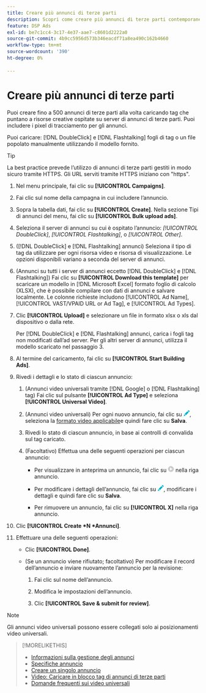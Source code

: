```yaml
---
title: Creare più annunci di terze parti
description: Scopri come creare più annunci di terze parti contemporaneamente.
feature: DSP Ads
exl-id: be7c1cc4-3c17-4e37-aae7-c8601d2222a0
source-git-commit: 4b9cc5956d573b346eacdf71a8ea490c162b4660
workflow-type: tm+mt
source-wordcount: '390'
ht-degree: 0%

---
```


# Creare più annunci di terze parti

Puoi creare fino a 500 annunci di terze parti alla volta caricando tag che puntano a risorse creative ospitate su server di annunci di terze parti. Puoi includere i pixel di tracciamento per gli annunci.<!-- The bulksheet template for other ad servers says you can include 200. Which is it: 200 or 500? -->

Puoi caricare: [!DNL DoubleClick] e [!DNL Flashtalking] fogli di tag o un file popolato manualmente utilizzando il modello fornito.

>[!TIP]
>
> La best practice prevede l’utilizzo di annunci di terze parti gestiti in modo sicuro tramite HTTPS. Gli URL serviti tramite HTTPS iniziano con &quot;https&quot;.

1. Nel menu principale, fai clic su **[!UICONTROL Campaigns]**.

1. Fai clic sul nome della campagna in cui includere l’annuncio.

1. Sopra la tabella dati, fai clic su **[!UICONTROL Create]**. Nella sezione Tipi di annunci del menu, fai clic su **[!UICONTROL Bulk upload ads]**.

1. Seleziona il server di annunci su cui è ospitato l’annuncio: *[!UICONTROL DoubleClick]*, *[!UICONTROL Flashtalking]*, o *[!UICONTROL Other]*.

1. ([!DNL DoubleClick] e [!DNL Flashtalking] annunci) Seleziona il tipo di tag da utilizzare per ogni risorsa video e risorsa di visualizzazione. Le opzioni disponibili variano a seconda del server di annunci.

1. (Annunci su tutti i server di annunci eccetto [!DNL DoubleClick] e [!DNL Flashtalking]) Fai clic su **[!UICONTROL Download this template]** per scaricare un modello in [!DNL Microsoft Excel] formato foglio di calcolo (XLSX), che è possibile compilare con dati di annunci e salvare localmente. Le colonne richieste includono [!UICONTROL Ad Name], [!UICONTROL VAST/VPAID URL or Ad Tag], e [!UICONTROL Ad Types].

1. Clic **[!UICONTROL Upload]** e selezionare un file in formato xlsx o xls dal dispositivo o dalla rete.

   Per [!DNL DoubleClick] e [!DNL Flashtalking] annunci, carica i fogli tag non modificati dall’ad server. Per gli altri server di annunci, utilizza il modello scaricato nel passaggio 3.

1. Al termine del caricamento, fai clic su **[!UICONTROL Start Building Ads]**.

1. Rivedi i dettagli e lo stato di ciascun annuncio:

   1. (Annunci video universali tramite [!DNL Google] o [!DNL Flashtalking] tag) Fai clic sul pulsante **[!UICONTROL Ad Type]** e seleziona **[!UICONTROL Universal Video]**.

   1. (Annunci video universali) Per ogni nuovo annuncio, fai clic su ![modifica](/help/dsp/assets/edit.png), seleziona la [formato video applicabile](/help/dsp/campaign-management/ads/ad-settings-universal-video.md)e quindi fare clic su **Salva**.

   1. Rivedi lo stato di ciascun annuncio, in base ai controlli di convalida sul tag caricato.

   1. (Facoltativo) Effettua una delle seguenti operazioni per ciascun annuncio:

      * Per visualizzare in anteprima un annuncio, fai clic su ![play](/help/dsp/assets/play.png) nella riga annuncio.

      * Per modificare i dettagli dell’annuncio, fai clic su ![modifica](/help/dsp/assets/edit.png), modificare i dettagli e quindi fare clic su **Salva**.

      * Per rimuovere un annuncio, fai clic su **[!UICONTROL X]** nella riga annuncio.

1. Clic **[!UICONTROL Create *N *Annunci]**.

1. Effettuare una delle seguenti operazioni:

   * Clic **[!UICONTROL Done]**.

   * (Se un annuncio viene rifiutato; facoltativo) Per modificare il record dell’annuncio e inviare nuovamente l’annuncio per la revisione:

      1. Fai clic sul nome dell’annuncio.

      1. Modifica le impostazioni dell’annuncio.

      1. Clic **[!UICONTROL Save & submit for review]**.

>[!NOTE]
>
>Gli annunci video universali possono essere collegati solo ai posizionamenti video universali.

>[!MORELIKETHIS]
>
>* [Informazioni sulla gestione degli annunci](ad-about.md)
>* [Specifiche annuncio](ad-specs.md)
>* [Creare un singolo annuncio](ad-create.md)
>* [Video: Caricare in blocco tag di annunci di terze parti](https://experienceleague.adobe.com/docs/advertising-learn/tutorials/dsp/bulk-upload-third-party-ad-tags.html)
>* [Domande frequenti sui video universali](/help/dsp/campaign-management/faq-universal-video.md)
